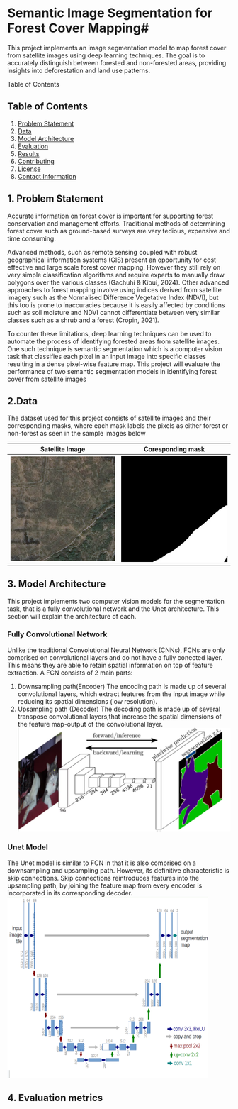 # Semantic Image Segmentation for Forest Cover Mapping#

This project implements an image segmentation model to map forest cover from satellite images using deep learning techniques. The goal is to accurately distinguish between forested and non-forested areas, providing insights into deforestation and land use patterns.

Table of Contents
## Table of Contents
1. [Problem Statement](#problem-statement)
2. [Data](#data)
3. [Model Architecture](#model-architecture)
4. [Evaluation](#evaluation)
5. [Results](#results)
6. [Contributing](#contributing)
7. [License](#license)
8. [Contact Information](#contact-information)

## 1. Problem Statement
  Accurate information on forest cover is important for supporting forest conservation and management efforts. Traditional methods of determining forest cover such as ground-based surveys are very tedious, expensive and time consuming.
  
  Advanced methods, such as remote sensing coupled with robust geographical information systems (GIS) present an opportunity for cost effective and large scale forest cover mapping. However they still rely on very simple classification algorithms and require experts to manually draw polygons over the various classes (Gachuhi & Kibui, 2024). Other advanced approaches to forest mapping involve using indices derived from satellite imagery such as the Normalised Difference Vegetative Index (NDVI), but this too is prone to inaccuracies because it is easily affected by conditions such as soil moisture and NDVI cannot differentiate between very similar classes such as  a shrub and a forest (Cropin, 2021).
  
  To counter these limitations, deep learning techniques can be used to automate the process of identifying forested areas from satellite images. One such technique is semantic segmentation which is a computer vision task that classifies each pixel in an input image into specific classes resulting in a dense pixel-wise feature map.
This project will evaluate the performance of two semantic segmentation models in identifying forest cover from satellite images

## 2.Data
The dataset used for this project consists of satellite images and their corresponding masks, where each mask labels the pixels as either forest or non-forest as seen in the sample images below

| Satellite Image | Coresponding mask |
|:--------------:|:--------------:|
| ![Satellite Image](./images/134465_sat_41.jpg) | ![Annotated mask with forest and non-forest area](./masks/134465_mask_41.jpg) |

## 3. Model Architecture
This project implements two computer vision models for the segmentation task, that is a fully convolutional network and the Unet architecture. This section will explain the architecture of each.

### Fully Convolutional Network
Unlike the traditional Convolutional Neural Network (CNNs), FCNs are only comprised on convolutional layers and do not have a fully conected layer. This means they are able to retain spatial information on top of feature extraction.
A FCN consists of 2 main parts:
1. Downsampling path(Encoder)
The encoding path is made up of several convolutional layers, which extract features from the input image while reducing its spatial dimensions (low resolution).
3. Upsampling path (Decoder)
The decoding path is made up of several transpose convolutional layers,that increase the spatial dimensions of the feature map-output of the convolutional layer.
 ![FCN Model Architecture](.\Results\FCN_image.png) 
### Unet Model
The Unet model is similar to FCN in that it is also comprised on a downsampling and upsampling path. However, its definitive characteristic is skip connections. Skip connections reintroduces features into the upsampling path, by joining the feature map from every encoder is incorporated in its corresponding decoder.
 ![Unet Mode Architecture](.\Results\unet_image.png) 
## 4. Evaluation metrics

